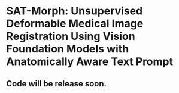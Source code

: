 # SAT-Morph: Unsupervised Deformable Medical Image Registration Using Vision Foundation Models with Anatomically Aware Text Prompt
## Code will be release soon.
